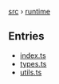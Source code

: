 [src](src.md) &rsaquo; [runtime](src-runtime.md)
## Entries
* [index.ts](src-runtime-index.ts.md)
* [types.ts](src-runtime-types.ts.md)
* [utils.ts](src-runtime-utils.ts.md)
